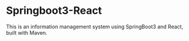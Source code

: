 # Springboot3-React
This is an information management system using SpringBoot3 and React, built with Maven.
